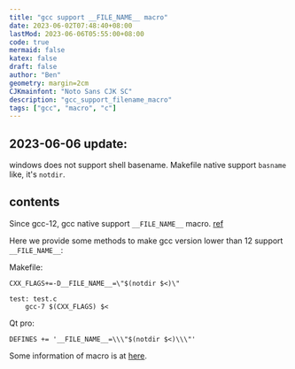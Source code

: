 ```yaml
---
title: "gcc support __FILE_NAME__ macro"
date: 2023-06-02T07:48:40+08:00
lastMod: 2023-06-06T05:55:00+08:00
code: true
mermaid: false
katex: false
draft: false
author: "Ben"
geometry: margin=2cm
CJKmainfont: "Noto Sans CJK SC"
description: "gcc_support_filename_macro"
tags: ["gcc", "macro", "c"]
---
```


## 2023-06-06 update:
windows does not support shell basename. Makefile native support `basname` like, it's `notdir`.

## contents

Since gcc-12, gcc native support `__FILE_NAME__` macro. [ref](https://gcc.gnu.org/bugzilla/show_bug.cgi?id=42579)

Here we provide some methods to make gcc version lower than 12 support `__FILE_NAME__`:

Makefile:

```make
CXX_FLAGS+=-D__FILE_NAME__=\"$(notdir $<)\"

test: test.c
	gcc-7 $(CXX_FLAGS) $<
```

Qt pro:

```config
DEFINES += '__FILE_NAME__=\\\"$(notdir $<)\\\"'
```

Some information of macro is at [here](../macro_in_gcc_Makefile_qmake).
